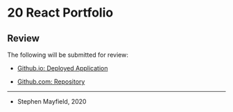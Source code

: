 # 20 React Portfolio

## Review

The following will be submitted for review:

* [Github.io: Deployed Application](https://stmayfield-react-portfolio.herokuapp.com/)

* [Github.com: Repository](https://github.com/stmayfield/react-portfolio)

- - -

- Stephen Mayfield, 2020

